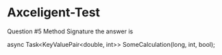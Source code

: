 # Axceligent-Test

Question #5 Method Signature 
the answer is 

async Task<KeyValuePair<double, int>> SomeCalculation(long, int, bool);
